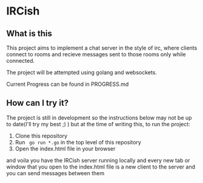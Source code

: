 # IRCish

## What is this
This project aims to implement a chat server in the style of irc, where clients connect to rooms and recieve messages sent to those rooms only while connected.

The project will be attempted using golang and websockets.

Current Progress can be found in PROGRESS.md

## How can I try it?
<!--At the time of writing this(Jul 21 2020 12:31AM) there is a live version of with all the current features at https://ircish.herokuapp.com/-->

The project is still in development so the instructions below may not be up to date(I'll try my best ;) ) but at the time of writing this, to run the project:

1. Clone this repository
2. Run ``` go run *.go``` in the top level of this repository
3. Open the index.html file in your browser 

and voila you have the IRCish server running locally and every new tab or window that you open to the index.html file is a new client to the server and you can send messages between them
